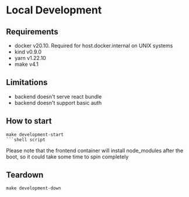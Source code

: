 # Local Development

## Requirements

- docker v20.10. Required for host.docker.internal on UNIX systems
- kind v0.9.0
- yarn v1.22.10
- make v4.1

## Limitations

- backend doesn't serve react bundle
- backend doesn't support basic auth 

## How to start

```shell script
make development-start
```shell script
```

Please note that the frontend container will install node_modules after the boot, so it could take some time to spin completely

## Teardown

```shell script
make development-down
```


